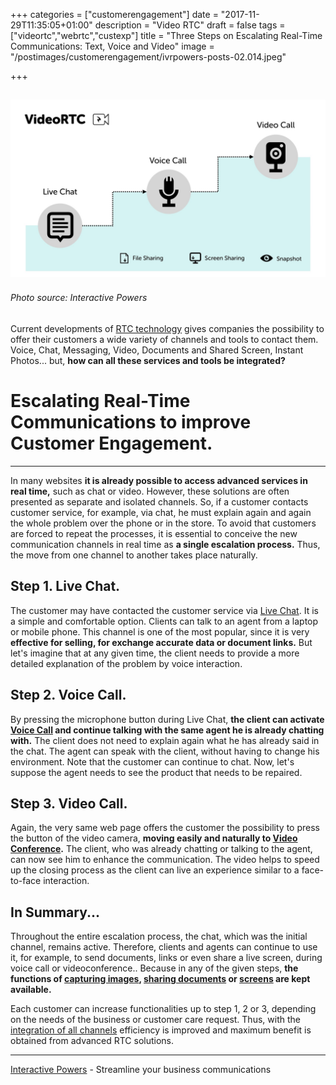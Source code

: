 +++
categories = ["customerengagement"]
date = "2017-11-29T11:35:05+01:00"
description = "Video RTC"
draft = false
tags = ["videortc","webrtc","custexp"]
title = "Three Steps on Escalating Real-Time Communications: Text, Voice and Video"
image = "/postimages/customerengagement/ivrpowers-posts-02.014.jpeg"

+++

![graphic chat-voice-video](/postimages/customerengagement/ivrpowers-posts-02.013.jpeg)
--------
###### Photo source: Interactive Powers

Current developments of [RTC technology](http://blog.ivrpowers.com/post/technologies/what-is-rtc/) gives companies the possibility to offer their customers a wide variety of channels and tools to contact them. Voice, Chat, Messaging, Video, Documents and Shared Screen, Instant Photos... but, **how can all these services and tools be integrated?**

# Escalating Real-Time Communications to improve Customer Engagement.
---
 
In many websites **it is already possible to access advanced services in real time,** such as chat or video. However, these solutions are often presented as separate and isolated channels. So, if a customer contacts customer service, for example, via chat, he must explain again and again the whole problem over the phone or in the store. To avoid that customers are forced to repeat the processes, it is essential to conceive the new communication channels in real time as **a single escalation process.** Thus, the move from one channel to another takes place naturally.

## Step 1. Live Chat.

The customer may have contacted the customer service via [Live Chat](http://blog.ivrpowers.com/post/products/video-rtc-live-chat/). It is a simple and comfortable option. Clients can talk to an agent from a laptop or mobile phone. This channel is one of the most popular, since it is very **effective for selling, for exchange accurate data or document links.** But let's imagine that at any given time, the client needs to provide a more detailed explanation of the problem by voice interaction.

## Step 2. Voice Call.

By pressing the microphone button during Live Chat, **the client can activate [Voice Call](http://blog.ivrpowers.com/post/products/video-rtc-voice-calling/) and continue talking with the same agent he is already chatting with.** The client does not need to explain again what he has already said in the chat. The agent can speak with the client, without having to change his environment. Note that the customer can continue to chat.  Now, let's suppose the agent needs to see the product that needs to be repaired.
 
## Step 3. Video Call.

Again, the very same web page offers the customer the possibility to press the button of the video camera, **moving easily and naturally to [Video Conference](http://blog.ivrpowers.com/post/products/video-rtc-video-calling/).** The client, who was already chatting or talking to the agent, can now see him to enhance the communication. The video helps to speed up the closing process as the client can live an experience similar to a face-to-face interaction.

## In Summary...

Throughout the entire escalation process, the chat, which was the initial channel, remains active. Therefore, clients and agents can continue to use it, for example, to send documents, links or even share a live screen, during voice call or videoconference.. Because in any of the given steps, **the functions of [capturing images](http://blog.ivrpowers.com/post/products/video-rtc-snapshot/), [sharing documents](http://blog.ivrpowers.com/post/products/video-rtc-file-sharing/) or [screens](http://blog.ivrpowers.com/post/products/video-rtc-screen-sharing/) are kept available.**
 
Each customer can increase functionalities up to step 1, 2 or 3, depending on the needs of the business or customer care request. Thus, with the [integration of all channels](http://blog.ivrpowers.com/post/contactcenter/video-integration/) efficiency is improved and maximum benefit is obtained from advanced RTC solutions.

---
[Interactive Powers](http://www.ivrpowers.com/) - Streamline your business communications




